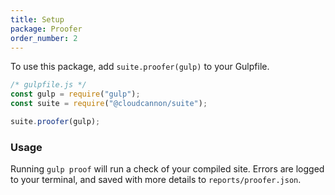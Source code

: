 ```yaml
---
title: Setup
package: Proofer
order_number: 2
---
```

To use this package, add `suite.proofer(gulp)` to your Gulpfile.

```js
/* gulpfile.js */
const gulp = require("gulp");
const suite = require("@cloudcannon/suite");

suite.proofer(gulp);
```

### Usage

Running `gulp proof` will run a check of your compiled site. Errors are logged to your terminal, and saved with more details to `reports/proofer.json`.
 